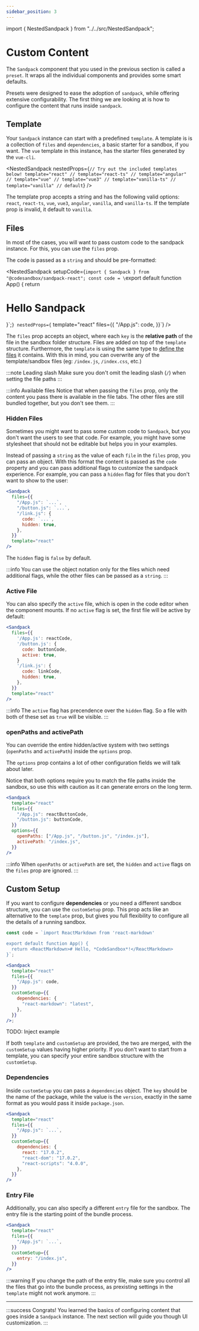 ```yaml
---
sidebar_position: 3
---
```

import { NestedSandpack } from "../../src/NestedSandpack";

# Custom Content

The `Sandpack` component that you used in the previous section is called a `preset`. It wraps all the individual components and provides some smart defaults.

Presets were designed to ease the adoption of `sandpack`, while offering extensive configurability. The first thing we are looking at is how to configure the content that runs inside `sandpack`.

## Template

Your `Sandpack` instance can start with a predefined `template`. A template is is a
collection of `files` and `dependencies`, a basic starter for a sandbox, if you want.
The `vue` template in this instance, has the starter files generated by the `vue-cli`.

<!-- prettier-ignore -->
<NestedSandpack nestedProps={`// Try out the included templates below!
    template="react"
    // template="react-ts"
    // template="angular"
    // template="vue"
    // template="vue3"
    // template="vanilla-ts"
    // template="vanilla" // default`}
/>

The template prop accepts a string and has the following valid options: `react`, `react-ts`, `vue`, `vue3`, `angular`, `vanilla`, and `vanilla-ts`. If the template prop is invalid, it default to `vanilla`.


## Files

In most of the cases, you will want to pass custom code to the sandpack
instance. For this, you can use the `files` prop.

The code is passed as a `string` and should be pre-formatted:

<!-- prettier-ignore -->
<NestedSandpack
  setupCode={`import { Sandpack } from "@codesandbox/sandpack-react";
const code = \`export default function App() {
  return <h1>Hello Sandpack</h1>
}\`;`}
  nestedProps={`  template="react"
    files={{
      "/App.js": code,
    }}`}
  />

The `files` prop accepts an object, where each `key` is the **relative path** of the file in the sandbox folder
structure. Files are added on top of the `template` structure. Furthermore, the `template` is using the same type to [define the files](https://github.com/codesandbox/sandpack/blob/main/sandpack-react/src/templates/react.ts) it contains. With this in mind, you can overwrite any of the template/sandbox
files (eg: `/index.js`, `/index.css`, etc.)

:::note Leading slash
Make sure you don't omit the leading slash (`/`) when setting the file paths
:::

:::info Available files
Notice that when passing the `files` prop, only the content you pass there is available in the file tabs. The other files are still bundled together, but you don't see them.
:::

### Hidden Files

Sometimes you might want to pass some custom code to `Sandpack`, but you don't want the users to see that code. For example, you might have some stylesheet that should not be editable but helps you in your examples.

Instead of passing a `string` as the value of each `file` in the `files` prop, you can pass an object. With this format the content is passed as the `code` property and you can pass additional flags
to customize the sandpack experience. For example, you can pass a `hidden` flag for files that you don't want to show to the user:

```jsx
<Sandpack
  files={{
    "/App.js": `...`,
    "/button.js": `...`,
    "/link.js": {
      code: `...`,
      hidden: true,
    },
  }}
  template="react"
/>
```

The `hidden` flag is `false` by default.

:::info
You can use the object notation only for the files which need additional flags, while the other files can be passed as a `string`.
:::

### Active File

You can also specify the `active` file, which is open in the code editor
when the component mounts. If no `active` flag is set, the first file will be active by
default:

```jsx
<Sandpack
  files={{
    '/App.js': reactCode,
    '/button.js': {
      code: buttonCode,
      active: true,
    }
    '/link.js': {
      code: linkCode,
      hidden: true,
    },
  }}
  template="react"
/>
```

:::info
The `active` flag has precendence over the `hidden` flag. So a file with both of these set as `true` will be visible.
:::

### openPaths and activePath

You can override the entire hidden/active system with two settings (`openPaths` and `activePath`) inside the
`options` prop.

The `options` prop contains a lot of other configuration fields we will talk about later.

Notice that both options require you to match the file paths inside the sandbox, so use this with caution as it can generate errors on the long term.

```jsx
<Sandpack
  template="react"
  files={{
    "/App.js": reactButtonCode,
    "/button.js": buttonCode,
  }}
  options={{
    openPaths: ["/App.js", "/button.js", "/index.js"],
    activePath: "/index.js",
  }}
/>
```

:::info
When `openPaths` or `activePath` are set, the `hidden` and `active` flags on the
`files` prop are ignored.
:::

## Custom Setup

If you want to configure **dependencies** or you need a different sandbox structure, you can use the `customSetup` prop. This prop acts like an alternative to the `template` prop, but gives you full flexibility to configure all the details of a running sandbox.

```jsx
const code = `import ReactMarkdown from 'react-markdown' 

export default function App() {
  return <ReactMarkdown># Hello, *CodeSandbox*!</ReactMarkdown>
}`;

<Sandpack
  template="react"
  files={{
    "/App.js": code,
  }}
  customSetup={{
    dependencies: {
      "react-markdown": "latest",
    },
  }}
/>;
```

TODO: Inject example

If both `template` and
`customSetup` are provided, the two are merged, with the `customSetup` values
having higher priority. If you don't want to start from a template, you can
specify your entire sandbox structure with the `customSetup`.

### Dependencies

Inside `customSetup` you can pass a `dependencies` object. The `key` should be the name of the package, while the value is the `version`, exactly in the same format as you would pass it inside `package.json`.

```jsx
<Sandpack
  template="react"
  files={{
    "/App.js": `...`,
  }}
  customSetup={{
    dependencies: {
      react: "17.0.2",
      "react-dom": "17.0.2",
      "react-scripts": "4.0.0",
    },
  }}
/>
```

### Entry File

Additionally, you can also specify a different `entry` file for the sandbox. The entry file is the starting point of the bundle process.

```jsx
<Sandpack
  template="react"
  files={{
    "/App.js": `...`,
  }}
  customSetup={{
    entry: "/index.js",
  }}
/>
```

:::warning
If you change the path of the entry file, make sure you control all the files that go into the bundle process, as prexisting settings in the `template` might not work anymore.
:::

---

:::success Congrats!
You learned the basics of configuring content that goes inside a `Sandpack` instance. The next section will guide you though UI customization.
:::
